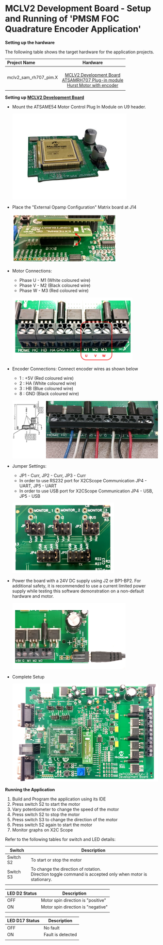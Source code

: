 # MCLV2 Development Board - Setup and Running of 'PMSM FOC Quadrature Encoder Application'
**Setting up the hardware**

The following table shows the target hardware for the application projects.

| Project Name| Hardware |
|:---------|:---------:|
| mclv2_sam_rh707_pim.X |<br>[MCLV2 Development Board](https://www.microchip.com/DevelopmentTools/ProductDetails/DM330021-2) <br> [ATSAMRH707 Plug-in module](https://www.microchip.com/en-us/product/SAMRH707) <br> [Hurst Motor with encoder](https://www.microchip.com/DevelopmentTools/ProductDetails/PartNo/AC300022) |
|||

**Setting up [MCLV2 Development Board](https://www.microchip.com/DevelopmentTools/ProductDetails/DM330021-2)**

- Mount the ATSAME54 Motor Control Plug In Module on U9 header. 

    ![PIM Install](GUID-AEDCC57E-92CC-46DE-81A8-542D5D4C054B-low.jpg)

- Place the "External Opamp Configuration" Matrix board at J14

    ![External OPAMP](GUID-68DCD893-731A-4881-B4D9-6FE299AE9023-low.png)

- Motor Connections: 
    - Phase U - M1 (White coloured wire)
    - Phase V - M2 (Black coloured wire)
    - Phase W - M3 (Red coloured wire)

    ![Motor Connections](GUID-A23B85BD-119C-4379-847F-7BD293D8AF39-low.png)

- Encoder Connections: Connect encoder wires as shown below
    - 1 : +5V (Red coloured wire)
    - 2 : HA (White coloured wire)
    - 3 : HB (Blue coloured wire)
    - 8 : GND (Black coloured wire)

    ![Encoder Connections](GUID-0B35F2F8-8DDF-4A9C-A7C2-5F6BB221C2A0-low.png)

- Jumper Settings: 
    - JP1 - Curr, JP2 - Curr, JP3 - Curr 
    - In order to use RS232 port for X2CScope Communication JP4 - UART, JP5 - UART 
    - In order to use USB port for X2CScope Communication JP4 - USB, JP5 - USB

    ![jumper Settings](GUID-4A11568E-F7A4-4897-94AB-59BDF6149F1D-low.png)


- Power the board with a 24V DC supply using J2 or BP1-BP2. For additional safety, it is recommended to use a current limited power supply while testing this software demonstration on a non-default hardware and motor. 

    ![jumper Settings](GUID-0D6347C9-1A55-4387-952D-3E1DDBC77AC8-low.png)

- Complete Setup

    ![Setup](GUID-28FEDBAE-528B-44A7-903C-4945A929AC98-low.png)

**Running the Application**

1. Build and Program the application using its IDE
2. Press switch S2 to start the motor
3. Vary potentiometer to change the speed of the motor
4. Press switch S2 to stop the motor
5. Press switch S3 to change the direction of the motor
6. Press switch S2 again to start the motor
7. Monitor graphs on X2C Scope

Refer to the following tables for switch and LED details:

| Switch | Description |
|------|----------------|
| Switch S2 | To start or stop the motor |
| Switch S3 | To change the direction of rotation. <br>Direction toggle command is accepted only when motor is stationary. |
||

| LED D2 Status | Description |
|------|----------------|
| OFF  | Motor spin direction is "positive"  |
| ON  | Motor spin direction is "negative"   |
||

| LED D17 Status | Description |
|------|----------------|
| OFF  | No fault  |
| ON   | Fault is detected  |
||
